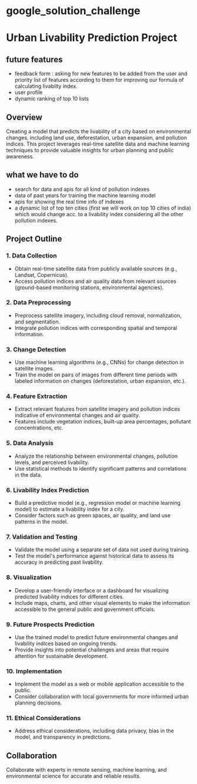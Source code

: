 # google_solution_challenge
# Urban Livability Prediction Project

## future features
- feedback form : asking for new features to be added from the user and priority list of features according to them for improving our formula of calculating livabilty index.
- user profile
- dynamic ranking of top 10 lists

## Overview

Creating a model that predicts the livability of a city based on environmental changes, including land use, deforestation, urban expansion, and pollution indices. This project leverages real-time satellite data and machine learning techniques to provide valuable insights for urban planning and public awareness.

## what we have to do 
- search for data and apis for all kind of pollution indexes
- data of past years for training the machine learning model
- apis for showing the real time info of indexes
- a dynamic list of top ten cities (first we will work on top 10 cities of india) which would change acc. to a livability index considering all the other pollution indexes.


## Project Outline

### 1. Data Collection

- Obtain real-time satellite data from publicly available sources (e.g., Landsat, Copernicus).
- Access pollution indices and air quality data from relevant sources (ground-based monitoring stations, environmental agencies).

### 2. Data Preprocessing

- Preprocess satellite imagery, including cloud removal, normalization, and segmentation.
- Integrate pollution indices with corresponding spatial and temporal information.

### 3. Change Detection

- Use machine learning algorithms (e.g., CNNs) for change detection in satellite images.
- Train the model on pairs of images from different time periods with labeled information on changes (deforestation, urban expansion, etc.).

### 4. Feature Extraction

- Extract relevant features from satellite imagery and pollution indices indicative of environmental changes and air quality.
- Features include vegetation indices, built-up area percentages, pollutant concentrations, etc.

### 5. Data Analysis

- Analyze the relationship between environmental changes, pollution levels, and perceived livability.
- Use statistical methods to identify significant patterns and correlations in the data.

### 6. Livability Index Prediction

- Build a predictive model (e.g., regression model or machine learning model) to estimate a livability index for a city.
- Consider factors such as green spaces, air quality, and land use patterns in the model.

### 7. Validation and Testing

- Validate the model using a separate set of data not used during training.
- Test the model's performance against historical data to assess its accuracy in predicting past livability.

### 8. Visualization

- Develop a user-friendly interface or a dashboard for visualizing predicted livability indices for different cities.
- Include maps, charts, and other visual elements to make the information accessible to the general public and government officials.

### 9. Future Prospects Prediction

- Use the trained model to predict future environmental changes and livability indices based on ongoing trends.
- Provide insights into potential challenges and areas that require attention for sustainable development.

### 10. Implementation

- Implement the model as a web or mobile application accessible to the public.
- Consider collaboration with local governments for more informed urban planning decisions.

### 11. Ethical Considerations

- Address ethical considerations, including data privacy, bias in the model, and transparency in predictions.

## Collaboration

Collaborate with experts in remote sensing, machine learning, and environmental science for accurate and reliable results.
